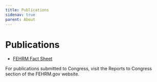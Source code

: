 ```yaml
---
title: Publications
sidenav: true
parent: About
---
```

# Publications

* [FEHRM Fact Sheet](<>)

For publications submitted to Congress, visit the Reports to Congress section of the FEHRM.gov website.